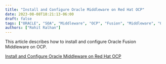 ```yaml
---
title: "Install and Configure Oracle Middleware on Red Hat OCP"
date: 2023-08-08T18:21:13-06:00
draft: false
tags: ["ORACLE", "SOA", "Middleware", "OCP", "Fusion", "Middleware", "OSB"]
authors: ["Rohit Ralhan"]
---
```


This article describes how to install and configure Oracle Fusion Middleware on OCP. 

[Install and Configure Oracle Middleware on Red Hat OCP](https://github.com/rh-telco-tigers/oracle-soa-ocp)